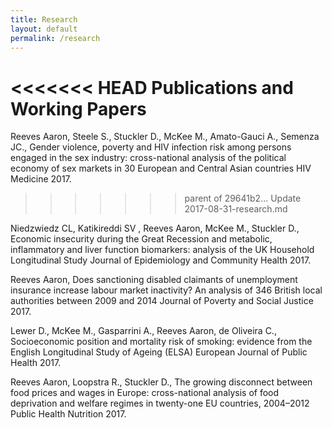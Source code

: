 ```yaml
---
title: Research
layout: default
permalink: /research
---
```


<<<<<<< HEAD
**Publications and Working Papers**
=======
Reeves Aaron, Steele S., Stuckler D., McKee M., Amato-Gauci A., Semenza JC., Gender violence, poverty and HIV infection risk among persons engaged in the sex industry: cross-national analysis of the political economy of sex markets in 30 European and Central Asian countries HIV Medicine 2017.
>>>>>>> parent of 29641b2... Update 2017-08-31-research.md

Niedzwiedz CL, Katikireddi SV , Reeves Aaron, McKee M., Stuckler D., Economic insecurity during the Great Recession and metabolic, inflammatory and liver function biomarkers: analysis of the UK Household Longitudinal Study Journal of Epidemiology and Community Health 2017.

Reeves Aaron, Does sanctioning disabled claimants of unemployment insurance increase labour market inactivity? An analysis of 346 British local authorities between 2009 and 2014 Journal of Poverty and Social Justice 2017.

Lewer D., McKee M., Gasparrini A., Reeves Aaron, de Oliveira C., Socioeconomic position and mortality risk of smoking: evidence from the English Longitudinal Study of Ageing (ELSA) European Journal of Public Health 2017.

Reeves Aaron, Loopstra R., Stuckler D., The growing disconnect between food prices and wages in Europe: cross-national analysis of food deprivation and welfare regimes in twenty-one EU countries, 2004–2012 Public Health Nutrition 2017.
